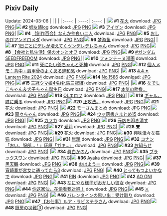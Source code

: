 ## Pixiv Daily
Update: 2024-03-06
|      |      |      |
| :----: | :----: | :----: |
|![](https://pixiv.microyu.workers.dev/c/240x480/img-master/img/2024/03/04/00/00/14/116602028_p0_master1200.jpg) **#1** [花火](https://www.pixiv.net/artworks/116602028) download: [JPG](https://pixiv.microyu.workers.dev/img-original/img/2024/03/04/00/00/14/116602028_p0.jpg) [PNG](https://pixiv.microyu.workers.dev/img-original/img/2024/03/04/00/00/14/116602028_p0.png)|![](https://pixiv.microyu.workers.dev/c/240x480/img-master/img/2024/03/04/18/14/51/116619396_p0_master1200.jpg) **#2** [姉友姉log](https://www.pixiv.net/artworks/116619396) download: [JPG](https://pixiv.microyu.workers.dev/img-original/img/2024/03/04/18/14/51/116619396_p0.jpg) [PNG](https://pixiv.microyu.workers.dev/img-original/img/2024/03/04/18/14/51/116619396_p0.png)|![](https://pixiv.microyu.workers.dev/c/240x480/img-master/img/2024/03/05/00/00/17/116629855_p0_master1200.jpg) **#3** [アイゼン](https://www.pixiv.net/artworks/116629855) download: [JPG](https://pixiv.microyu.workers.dev/img-original/img/2024/03/05/00/00/17/116629855_p0.jpg) [PNG](https://pixiv.microyu.workers.dev/img-original/img/2024/03/05/00/00/17/116629855_p0.png)|
|![](https://pixiv.microyu.workers.dev/c/240x480/img-master/img/2024/03/04/19/00/14/116620468_p0_master1200.jpg) **#4** [【創作百合】なんか仲良い二人](https://www.pixiv.net/artworks/116620468) download: [JPG](https://pixiv.microyu.workers.dev/img-original/img/2024/03/04/19/00/14/116620468_p0.jpg) [PNG](https://pixiv.microyu.workers.dev/img-original/img/2024/03/04/19/00/14/116620468_p0.png)|![](https://pixiv.microyu.workers.dev/c/240x480/img-master/img/2024/03/05/00/00/14/116629839_p0_master1200.jpg) **#5** [おしのびアンドロメダ](https://www.pixiv.net/artworks/116629839) download: [JPG](https://pixiv.microyu.workers.dev/img-original/img/2024/03/05/00/00/14/116629839_p0.jpg) [PNG](https://pixiv.microyu.workers.dev/img-original/img/2024/03/05/00/00/14/116629839_p0.png)|![](https://pixiv.microyu.workers.dev/c/240x480/img-master/img/2024/03/05/00/32/27/116631274_p0_master1200.jpg) **#6** [梦游鱼](https://www.pixiv.net/artworks/116631274) download: [JPG](https://pixiv.microyu.workers.dev/img-original/img/2024/03/05/00/32/27/116631274_p0.jpg) [PNG](https://pixiv.microyu.workers.dev/img-original/img/2024/03/05/00/32/27/116631274_p0.png)|
|![](https://pixiv.microyu.workers.dev/c/240x480/img-master/img/2024/03/05/00/01/11/116630027_p0_master1200.jpg) **#7** [1日ごとにデレが増えてくツンデレデレちゃん](https://www.pixiv.net/artworks/116630027) download: [JPG](https://pixiv.microyu.workers.dev/img-original/img/2024/03/05/00/01/11/116630027_p0.jpg) [PNG](https://pixiv.microyu.workers.dev/img-original/img/2024/03/05/00/01/11/116630027_p0.png)|![](https://pixiv.microyu.workers.dev/c/240x480/img-master/img/2024/03/05/12/00/19/116640573_p0_master1200.jpg) **#8** [【会社と私生活】保のオンとオフ](https://www.pixiv.net/artworks/116640573) download: [JPG](https://pixiv.microyu.workers.dev/img-original/img/2024/03/05/12/00/19/116640573_p0.jpg) [PNG](https://pixiv.microyu.workers.dev/img-original/img/2024/03/05/12/00/19/116640573_p0.png)|![](https://pixiv.microyu.workers.dev/c/240x480/img-master/img/2024/03/04/20/22/18/116622662_p0_master1200.jpg) **#9** [#ガンダムSEEDFREEDOM](https://www.pixiv.net/artworks/116622662) download: [JPG](https://pixiv.microyu.workers.dev/img-original/img/2024/03/04/20/22/18/116622662_p0.jpg) [PNG](https://pixiv.microyu.workers.dev/img-original/img/2024/03/04/20/22/18/116622662_p0.png)|
|![](https://pixiv.microyu.workers.dev/c/240x480/img-master/img/2024/03/05/00/13/47/116630596_p0_master1200.jpg) **#10** [フォンテーヌ漫画](https://www.pixiv.net/artworks/116630596) download: [JPG](https://pixiv.microyu.workers.dev/img-original/img/2024/03/05/00/13/47/116630596_p0.jpg) [PNG](https://pixiv.microyu.workers.dev/img-original/img/2024/03/05/00/13/47/116630596_p0.png)|![](https://pixiv.microyu.workers.dev/c/240x480/img-master/img/2024/03/04/00/00/28/116602120_p0_master1200.jpg) **#11** [死にたい爺ちゃんと死神](https://www.pixiv.net/artworks/116602120) download: [JPG](https://pixiv.microyu.workers.dev/img-original/img/2024/03/04/00/00/28/116602120_p0.jpg) [PNG](https://pixiv.microyu.workers.dev/img-original/img/2024/03/04/00/00/28/116602120_p0.png)|![](https://pixiv.microyu.workers.dev/c/240x480/img-master/img/2024/03/05/06/00/04/116636255_p0_master1200.jpg) **#12** [個人メモ：背中・肩甲骨のよくある違和感](https://www.pixiv.net/artworks/116636255) download: [JPG](https://pixiv.microyu.workers.dev/img-original/img/2024/03/05/06/00/04/116636255_p0.jpg) [PNG](https://pixiv.microyu.workers.dev/img-original/img/2024/03/05/06/00/04/116636255_p0.png)|
|![](https://pixiv.microyu.workers.dev/c/240x480/img-master/img/2024/03/04/19/15/37/116620880_p0_master1200.jpg) **#13** [4.4 ✦ Lantern Rite 2024](https://www.pixiv.net/artworks/116620880) download: [JPG](https://pixiv.microyu.workers.dev/img-original/img/2024/03/04/19/15/37/116620880_p0.jpg) [PNG](https://pixiv.microyu.workers.dev/img-original/img/2024/03/04/19/15/37/116620880_p0.png)|![](https://pixiv.microyu.workers.dev/c/240x480/img-master/img/2024/03/05/00/00/14/116629836_p0_master1200.jpg) **#14** [No.1586](https://www.pixiv.net/artworks/116629836) download: [JPG](https://pixiv.microyu.workers.dev/img-original/img/2024/03/05/00/00/14/116629836_p0.jpg) [PNG](https://pixiv.microyu.workers.dev/img-original/img/2024/03/05/00/00/14/116629836_p0.png)|![](https://pixiv.microyu.workers.dev/c/240x480/img-master/img/2024/03/04/20/01/35/116622089_p0_master1200.jpg) **#15** [三冠ウマ娘4名(牝馬三冠組)](https://www.pixiv.net/artworks/116622089) download: [JPG](https://pixiv.microyu.workers.dev/img-original/img/2024/03/04/20/01/35/116622089_p0.jpg) [PNG](https://pixiv.microyu.workers.dev/img-original/img/2024/03/04/20/01/35/116622089_p0.png)|
|![](https://pixiv.microyu.workers.dev/c/240x480/img-master/img/2024/03/04/00/02/21/116602388_p0_master1200.jpg) **#16** [なでしこちゃん＆犬子ちゃん誕生日](https://www.pixiv.net/artworks/116602388) download: [JPG](https://pixiv.microyu.workers.dev/img-original/img/2024/03/04/00/02/21/116602388_p0.jpg) [PNG](https://pixiv.microyu.workers.dev/img-original/img/2024/03/04/00/02/21/116602388_p0.png)|![](https://pixiv.microyu.workers.dev/c/240x480/img-master/img/2024/03/04/00/17/27/116602832_p0_master1200.jpg) **#17** [本気の勝負。](https://www.pixiv.net/artworks/116602832) download: [JPG](https://pixiv.microyu.workers.dev/img-original/img/2024/03/04/00/17/27/116602832_p0.jpg) [PNG](https://pixiv.microyu.workers.dev/img-original/img/2024/03/04/00/17/27/116602832_p0.png)|![](https://pixiv.microyu.workers.dev/c/240x480/img-master/img/2024/03/04/03/58/49/116607226_p0_master1200.jpg) **#18** [OLエロフ](https://www.pixiv.net/artworks/116607226) download: [JPG](https://pixiv.microyu.workers.dev/img-original/img/2024/03/04/03/58/49/116607226_p0.jpg) [PNG](https://pixiv.microyu.workers.dev/img-original/img/2024/03/04/03/58/49/116607226_p0.png)|
|![](https://pixiv.microyu.workers.dev/c/240x480/img-master/img/2024/03/04/00/00/19/116602060_p0_master1200.jpg) **#19** [ギャル、膝に乗る](https://www.pixiv.net/artworks/116602060) download: [JPG](https://pixiv.microyu.workers.dev/img-original/img/2024/03/04/00/00/19/116602060_p0.jpg) [PNG](https://pixiv.microyu.workers.dev/img-original/img/2024/03/04/00/00/19/116602060_p0.png)|![](https://pixiv.microyu.workers.dev/c/240x480/img-master/img/2024/03/04/16/28/36/116616314_p0_master1200.jpg) **#20** [正攻法。](https://www.pixiv.net/artworks/116616314) download: [JPG](https://pixiv.microyu.workers.dev/img-original/img/2024/03/04/16/28/36/116616314_p0.jpg) [PNG](https://pixiv.microyu.workers.dev/img-original/img/2024/03/04/16/28/36/116616314_p0.png)|![](https://pixiv.microyu.workers.dev/c/240x480/img-master/img/2024/03/04/18/18/04/116619468_p0_master1200.jpg) **#21** [花火](https://www.pixiv.net/artworks/116619468) download: [JPG](https://pixiv.microyu.workers.dev/img-original/img/2024/03/04/18/18/04/116619468_p0.jpg) [PNG](https://pixiv.microyu.workers.dev/img-original/img/2024/03/04/18/18/04/116619468_p0.png)|
|![](https://pixiv.microyu.workers.dev/c/240x480/img-master/img/2024/03/04/22/10/14/116626194_p0_master1200.jpg) **#22** [モーさんまとめ](https://www.pixiv.net/artworks/116626194) download: [JPG](https://pixiv.microyu.workers.dev/img-original/img/2024/03/04/22/10/14/116626194_p0.jpg) [PNG](https://pixiv.microyu.workers.dev/img-original/img/2024/03/04/22/10/14/116626194_p0.png)|![](https://pixiv.microyu.workers.dev/c/240x480/img-master/img/2024/03/04/00/30/23/116602094_p0_master1200.jpg) **#23** [寧々ちゃん](https://www.pixiv.net/artworks/116602094) download: [JPG](https://pixiv.microyu.workers.dev/img-original/img/2024/03/04/00/30/23/116602094_p0.jpg) [PNG](https://pixiv.microyu.workers.dev/img-original/img/2024/03/04/00/30/23/116602094_p0.png)|![](https://pixiv.microyu.workers.dev/c/240x480/img-master/img/2024/03/04/23/34/31/116628910_p0_master1200.jpg) **#24** [ウマ落書きまとめ15](https://www.pixiv.net/artworks/116628910) download: [JPG](https://pixiv.microyu.workers.dev/img-original/img/2024/03/04/23/34/31/116628910_p0.jpg) [PNG](https://pixiv.microyu.workers.dev/img-original/img/2024/03/04/23/34/31/116628910_p0.png)|
|![](https://pixiv.microyu.workers.dev/c/240x480/img-master/img/2024/03/04/00/00/29/116602128_p0_master1200.jpg) **#25** [カフカ](https://www.pixiv.net/artworks/116602128) download: [JPG](https://pixiv.microyu.workers.dev/img-original/img/2024/03/04/00/00/29/116602128_p0.jpg) [PNG](https://pixiv.microyu.workers.dev/img-original/img/2024/03/04/00/00/29/116602128_p0.png)|![](https://pixiv.microyu.workers.dev/c/240x480/img-master/img/2024/03/05/17/47/26/116646153_p0_master1200.jpg) **#26** [元凶を叩き潰す](https://www.pixiv.net/artworks/116646153) download: [JPG](https://pixiv.microyu.workers.dev/img-original/img/2024/03/05/17/47/26/116646153_p0.jpg) [PNG](https://pixiv.microyu.workers.dev/img-original/img/2024/03/05/17/47/26/116646153_p0.png)|![](https://pixiv.microyu.workers.dev/c/240x480/img-master/img/2024/03/04/23/20/20/116628465_p0_master1200.jpg) **#27** [爱莉](https://www.pixiv.net/artworks/116628465) download: [JPG](https://pixiv.microyu.workers.dev/img-original/img/2024/03/04/23/20/20/116628465_p0.jpg) [PNG](https://pixiv.microyu.workers.dev/img-original/img/2024/03/04/23/20/20/116628465_p0.png)|
|![](https://pixiv.microyu.workers.dev/c/240x480/img-master/img/2024/03/04/00/00/42/116602182_p0_master1200.jpg) **#28** [❤](https://www.pixiv.net/artworks/116602182) download: [JPG](https://pixiv.microyu.workers.dev/img-original/img/2024/03/04/00/00/42/116602182_p0.jpg) [PNG](https://pixiv.microyu.workers.dev/img-original/img/2024/03/04/00/00/42/116602182_p0.png)|![](https://pixiv.microyu.workers.dev/c/240x480/img-master/img/2024/03/05/02/55/33/116634284_p0_master1200.jpg) **#29** [花火](https://www.pixiv.net/artworks/116634284) download: [JPG](https://pixiv.microyu.workers.dev/img-original/img/2024/03/05/02/55/33/116634284_p0.jpg) [PNG](https://pixiv.microyu.workers.dev/img-original/img/2024/03/05/02/55/33/116634284_p0.png)|![](https://pixiv.microyu.workers.dev/c/240x480/img-master/img/2024/03/04/21/02/32/116624006_p0_master1200.jpg) **#30** [興味津々な猫猫](https://www.pixiv.net/artworks/116624006) download: [JPG](https://pixiv.microyu.workers.dev/img-original/img/2024/03/04/21/02/32/116624006_p0.jpg) [PNG](https://pixiv.microyu.workers.dev/img-original/img/2024/03/04/21/02/32/116624006_p0.png)|
|![](https://pixiv.microyu.workers.dev/c/240x480/img-master/img/2024/03/05/00/00/17/116629852_p0_master1200.jpg) **#31** [無題](https://www.pixiv.net/artworks/116629852) download: [JPG](https://pixiv.microyu.workers.dev/img-original/img/2024/03/05/00/00/17/116629852_p0.jpg) [PNG](https://pixiv.microyu.workers.dev/img-original/img/2024/03/05/00/00/17/116629852_p0.png)|![](https://pixiv.microyu.workers.dev/c/240x480/img-master/img/2024/03/04/16/42/37/116617356_p0_master1200.jpg) **#32** [コナン「おい、服部…！」灰原「ガキ…」](https://www.pixiv.net/artworks/116617356) download: [JPG](https://pixiv.microyu.workers.dev/img-original/img/2024/03/04/16/42/37/116617356_p0.jpg) [PNG](https://pixiv.microyu.workers.dev/img-original/img/2024/03/04/16/42/37/116617356_p0.png)|![](https://pixiv.microyu.workers.dev/c/240x480/img-master/img/2024/03/04/19/49/29/116621709_p0_master1200.jpg) **#33** [お知らせ](https://www.pixiv.net/artworks/116621709) download: [JPG](https://pixiv.microyu.workers.dev/img-original/img/2024/03/04/19/49/29/116621709_p0.jpg) [PNG](https://pixiv.microyu.workers.dev/img-original/img/2024/03/04/19/49/29/116621709_p0.png)|
|![](https://pixiv.microyu.workers.dev/c/240x480/img-master/img/2024/03/04/22/56/58/116627697_p0_master1200.jpg) **#34** [眞白かのん](https://www.pixiv.net/artworks/116627697) download: [JPG](https://pixiv.microyu.workers.dev/img-original/img/2024/03/04/22/56/58/116627697_p0.jpg) [PNG](https://pixiv.microyu.workers.dev/img-original/img/2024/03/04/22/56/58/116627697_p0.png)|![](https://pixiv.microyu.workers.dev/c/240x480/img-master/img/2024/03/04/00/00/11/116602017_p0_master1200.jpg) **#35** [ブラックスワン](https://www.pixiv.net/artworks/116602017) download: [JPG](https://pixiv.microyu.workers.dev/img-original/img/2024/03/04/00/00/11/116602017_p0.jpg) [PNG](https://pixiv.microyu.workers.dev/img-original/img/2024/03/04/00/00/11/116602017_p0.png)|![](https://pixiv.microyu.workers.dev/c/240x480/img-master/img/2024/03/04/00/00/37/116602158_p0_master1200.jpg) **#36** [Ayaka](https://www.pixiv.net/artworks/116602158) download: [JPG](https://pixiv.microyu.workers.dev/img-original/img/2024/03/04/00/00/37/116602158_p0.jpg) [PNG](https://pixiv.microyu.workers.dev/img-original/img/2024/03/04/00/00/37/116602158_p0.png)|
|![](https://pixiv.microyu.workers.dev/c/240x480/img-master/img/2024/03/04/18/02/26/116618983_p0_master1200.jpg) **#37** [黑天鵝](https://www.pixiv.net/artworks/116618983) download: [JPG](https://pixiv.microyu.workers.dev/img-original/img/2024/03/04/18/02/26/116618983_p0.jpg) [PNG](https://pixiv.microyu.workers.dev/img-original/img/2024/03/04/18/02/26/116618983_p0.png)|![](https://pixiv.microyu.workers.dev/c/240x480/img-master/img/2024/03/04/02/11/55/116605801_p0_master1200.jpg) **#38** [おはようー](https://www.pixiv.net/artworks/116605801) download: [JPG](https://pixiv.microyu.workers.dev/img-original/img/2024/03/04/02/11/55/116605801_p0.jpg) [PNG](https://pixiv.microyu.workers.dev/img-original/img/2024/03/04/02/11/55/116605801_p0.png)|![](https://pixiv.microyu.workers.dev/c/240x480/img-master/img/2024/03/04/21/11/02/116624236_p0_master1200.jpg) **#39** [宵崎奏が宮女に通ってたら3](https://www.pixiv.net/artworks/116624236) download: [JPG](https://pixiv.microyu.workers.dev/img-original/img/2024/03/04/21/11/02/116624236_p0.jpg) [PNG](https://pixiv.microyu.workers.dev/img-original/img/2024/03/04/21/11/02/116624236_p0.png)|
|![](https://pixiv.microyu.workers.dev/c/240x480/img-master/img/2024/03/04/20/50/28/116623543_p0_master1200.jpg) **#40** [とってもつよいかなで](https://www.pixiv.net/artworks/116623543) download: [JPG](https://pixiv.microyu.workers.dev/img-original/img/2024/03/04/20/50/28/116623543_p0.jpg) [PNG](https://pixiv.microyu.workers.dev/img-original/img/2024/03/04/20/50/28/116623543_p0.png)|![](https://pixiv.microyu.workers.dev/c/240x480/img-master/img/2024/03/04/00/01/38/116602327_p0_master1200.jpg) **#41** [RIN](https://www.pixiv.net/artworks/116602327) download: [JPG](https://pixiv.microyu.workers.dev/img-original/img/2024/03/04/00/01/38/116602327_p0.jpg) [PNG](https://pixiv.microyu.workers.dev/img-original/img/2024/03/04/00/01/38/116602327_p0.png)|![](https://pixiv.microyu.workers.dev/c/240x480/img-master/img/2024/03/04/13/59/26/116607672_p0_master1200.jpg) **#42** [AO ONI](https://www.pixiv.net/artworks/116607672) download: [JPG](https://pixiv.microyu.workers.dev/img-original/img/2024/03/04/13/59/26/116607672_p0.jpg) [PNG](https://pixiv.microyu.workers.dev/img-original/img/2024/03/04/13/59/26/116607672_p0.png)|
|![](https://pixiv.microyu.workers.dev/c/240x480/img-master/img/2024/03/04/17/28/13/116618288_p0_master1200.jpg) **#43** [なにやら様子がおかしい彼女](https://www.pixiv.net/artworks/116618288) download: [JPG](https://pixiv.microyu.workers.dev/img-original/img/2024/03/04/17/28/13/116618288_p0.jpg) [PNG](https://pixiv.microyu.workers.dev/img-original/img/2024/03/04/17/28/13/116618288_p0.png)|![](https://pixiv.microyu.workers.dev/c/240x480/img-master/img/2024/03/04/00/05/43/116602575_p0_master1200.jpg) **#44** [你这家伙，在偷看我对吧！](https://www.pixiv.net/artworks/116602575) download: [JPG](https://pixiv.microyu.workers.dev/img-original/img/2024/03/04/00/05/43/116602575_p0.jpg) [PNG](https://pixiv.microyu.workers.dev/img-original/img/2024/03/04/00/05/43/116602575_p0.png)|![](https://pixiv.microyu.workers.dev/c/240x480/img-master/img/2024/03/04/15/25/30/116616178_p0_master1200.jpg) **#45** [⚔️](https://www.pixiv.net/artworks/116616178) download: [JPG](https://pixiv.microyu.workers.dev/img-original/img/2024/03/04/15/25/30/116616178_p0.jpg) [PNG](https://pixiv.microyu.workers.dev/img-original/img/2024/03/04/15/25/30/116616178_p0.png)|
|![](https://pixiv.microyu.workers.dev/c/240x480/img-master/img/2024/03/05/00/00/11/116629817_p0_master1200.jpg) **#46** [バレンタインの思い出：受け取り](https://www.pixiv.net/artworks/116629817) download: [JPG](https://pixiv.microyu.workers.dev/img-original/img/2024/03/05/00/00/11/116629817_p0.jpg) [PNG](https://pixiv.microyu.workers.dev/img-original/img/2024/03/05/00/00/11/116629817_p0.png)|![](https://pixiv.microyu.workers.dev/c/240x480/img-master/img/2024/03/04/11/23/14/116612239_p0_master1200.jpg) **#47** [【お仕事】ルア・ラビステラさん](https://www.pixiv.net/artworks/116612239) download: [JPG](https://pixiv.microyu.workers.dev/img-original/img/2024/03/04/11/23/14/116612239_p0.jpg) [PNG](https://pixiv.microyu.workers.dev/img-original/img/2024/03/04/11/23/14/116612239_p0.png)|![](https://pixiv.microyu.workers.dev/c/240x480/img-master/img/2024/03/04/11/40/54/116612517_p0_master1200.jpg) **#48** [厨房の災難➂](https://www.pixiv.net/artworks/116612517) download: [JPG](https://pixiv.microyu.workers.dev/img-original/img/2024/03/04/11/40/54/116612517_p0.jpg) [PNG](https://pixiv.microyu.workers.dev/img-original/img/2024/03/04/11/40/54/116612517_p0.png)|
